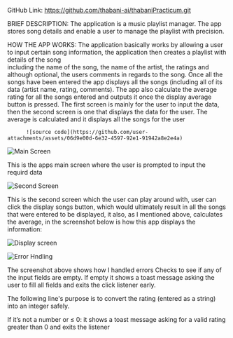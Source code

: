 GitHub Link: https://github.com/thabani-ai/thabaniPracticum.git

BRIEF DESCRIPTION: 
                The application is a music playlist manager. The app stores song details and enable a user to manage the playlist with precision.


HOW THE APP WORKS:
                The application basically works by allowing a user to input certain song information, the application then creates a playlist with details of the song   
                including the name of the song, the name of the artist, the ratings and although optional, the users comments in regards to the song.
                Once all the songs have been entered the app displays all the songs (including all of its data (artist name, rating, comments). The app also calculate the
                average rating for all the songs entered and outputs it once the display average button is pressed. The first screen is mainly for the user to input the                      data, then the second screen is one that displays the data for the user. The average is calculated and it displays all the songs for the user

          ![source code](https://github.com/user-attachments/assets/06d9e00d-6e32-4597-92e1-91942a8e2e4a)


![Main Screen](https://github.com/user-attachments/assets/d9137f22-2670-4a9b-8dd5-9b09dd3fc356)

This is the apps main screen where the user is prompted to input the requird data

![Second Screen](https://github.com/user-attachments/assets/7f0c274c-c498-4479-be76-afa345016e54)

This is the second screen which the user can play around with, user can click the display songs button, which would ultimately result in all the songs that were
entered to be displayed, it also, as I mentioned above, calculates the average, in the screenshot below is how this app displays the information:

![Display screen](https://github.com/user-attachments/assets/6f42cd17-ed67-44dc-8603-81ef150b00dc)




![Error Hndling](https://github.com/user-attachments/assets/7bae36c6-8b29-4ba6-8837-45e4d2adc3b3)

 The screenshot above shows how I handled errors
 Checks to see if any of the input fields are empty. If empty it shows a toast message asking the user to fill all fields and exits the click listener early.

 The following line's purpose is to convert the rating (entered as a string) into an integer safely.

 If it’s not a number or ≤ 0: it shows a toast message asking for a valid rating greater than 0 and exits the listener



          
